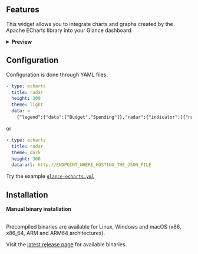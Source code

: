 ## Features

This widget allows you to integrate charts and graphs created by the Apache ECharts library into your Glance dashboard.

<details>
<summary><strong>Preview</strong></summary>
<br>

![](docs/images/widget-echarts-preview.png)

</details>

## Configuration

Configuration is done through YAML files.

```yaml
- type: echarts
  title: radar
  height: 300
  theme: light
  data: >
    {"legend":{"data":["Budget","Spending"]},"radar":{"indicator":[{"name":"Sales","max":6500},{"name":"Administration","max":16000},{"name":"Information Technology","max":30000},{"name":"Customer Support","max":38000},{"name":"Development","max":52000},{"name":"Marketing","max":25000}]},"series":[{"name":"Budget vs spending","type":"radar","data":[{"value":[4200,3000,20000,35000,50000,18000],"name":"Allocated Budget"},{"value":[5000,14000,28000,26000,42000,21000],"name":"Actual Spending"}]}]}
```

or

```yaml
- type: echarts
  title: radar
  theme: dark
  height: 300
  data-url: http://ENDPOINT_WHERE_HOSTING_THE_JSON_FILE

```

Try the example [`glance-echarts.yml`](https://github.com/osnsyc/glance-echarts/blob/main/docs/glance-echarts.yml)

## Installation

<summary><strong>Manual binary installation</strong></summary>
<br>

Precompiled binaries are available for Linux, Windows and macOS (x86, x86_64, ARM and ARM64 architectures).

Visit the [latest release page](https://github.com/osnsyc/glance-echarts/releases/latest) for available binaries.